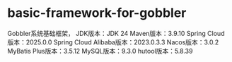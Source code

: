 # basic-framework-for-gobbler
Gobbler系统基础框架，
    JDK版本：JDK 24
    Maven版本：3.9.10
    Spring Cloud版本：2025.0.0
    Spring Cloud Alibaba版本：2023.0.3.3
    Nacos版本：3.0.2
    MyBatis Plus版本：3.5.12
    MySQL版本：9.3.0
    hutool版本：5.8.39
